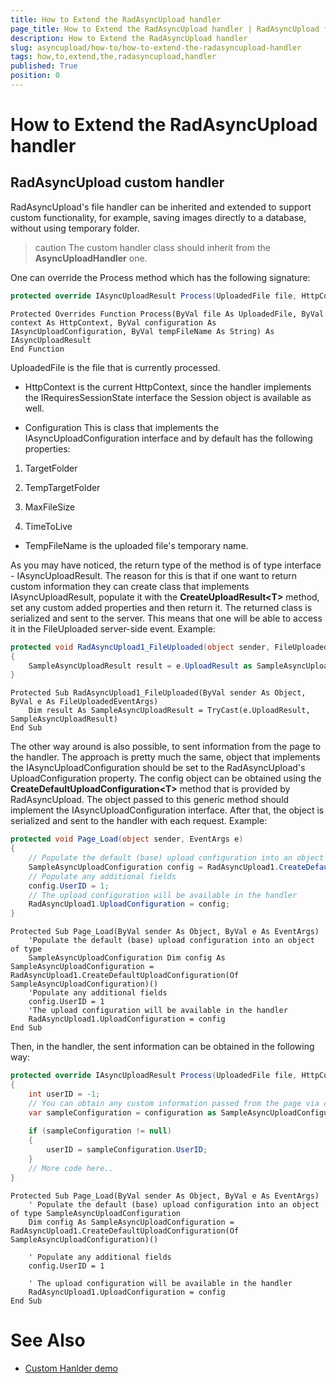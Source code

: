 ```yaml
---
title: How to Extend the RadAsyncUpload handler
page_title: How to Extend the RadAsyncUpload handler | RadAsyncUpload for ASP.NET AJAX Documentation
description: How to Extend the RadAsyncUpload handler
slug: asyncupload/how-to/how-to-extend-the-radasyncupload-handler
tags: how,to,extend,the,radasyncupload,handler
published: True
position: 0
---
```


# How to Extend the RadAsyncUpload handler

## RadAsyncUpload custom handler

RadAsyncUpload's file handler can be inherited and extended to support custom functionality, for example, saving images directly to a database, without using temporary folder.

>caution The custom handler class should inherit from the **AsyncUploadHandler** one.
>

One can override the Process method which has the following signature:

````C#
protected override IAsyncUploadResult Process(UploadedFile file, HttpContext context, IAsyncUploadConfiguration configuration, string tempFileName)			
````
````VB.NET
Protected Overrides Function Process(ByVal file As UploadedFile, ByVal context As HttpContext, ByVal configuration As IAsyncUploadConfiguration, ByVal tempFileName As String) As IAsyncUploadResult
End Function	
````

UploadedFile is the file that is currently processed.

* HttpContext is the current HttpContext, since the handler implements the IRequiresSessionState interface the Session object is available as well.

* Configuration This is class that implements the IAsyncUploadConfiguration interface and by default has the following properties:

1. TargetFolder

1. TempTargetFolder

1. MaxFileSize

1. TimeToLive

* TempFileName is the uploaded file's temporary name.

As you may have noticed, the return type of the method is of type interface - IAsyncUploadResult. The reason for this is that if one want to return custom information they can create class that implements IAsyncUploadResult, populate it with the **CreateUploadResult\<T\>** method, set any custom added properties and then return it. The returned class is serialized and sent to the server. This means that one will be able to access it in the FileUploaded server-side event. Example:

````C#
protected void RadAsyncUpload1_FileUploaded(object sender, FileUploadedEventArgs e)
{   
	SampleAsyncUploadResult result = e.UploadResult as SampleAsyncUploadResult;
} 			
````
````VB.NET
Protected Sub RadAsyncUpload1_FileUploaded(ByVal sender As Object, ByVal e As FileUploadedEventArgs)
    Dim result As SampleAsyncUploadResult = TryCast(e.UploadResult, SampleAsyncUploadResult)
End Sub	
````

The other way around is also possible, to sent information from the page to the handler. The approach is pretty much the same, object that implements the IAsyncUploadConfiguration should be set to the RadAsyncUpload's UploadConfiguration property. The config object can be obtained using the **CreateDefaultUploadConfiguration\<T\>** method that is provided by RadAsyncUpload. The object passed to this generic method should implement the IAsyncUploadConfiguration interface. After that, the object is serialized and sent to the handler with each request. Example:

````C#
protected void Page_Load(object sender, EventArgs e) 
{
    // Populate the default (base) upload configuration into an object of type SampleAsyncUploadConfiguration      
    SampleAsyncUploadConfiguration config = RadAsyncUpload1.CreateDefaultUploadConfiguration<SampleAsyncUploadConfiguration>(); 
    // Populate any additional fields      
    config.UserID = 1;
    // The upload configuration will be available in the handler      
    RadAsyncUpload1.UploadConfiguration = config;
}			
````
````VB.NET
Protected Sub Page_Load(ByVal sender As Object, ByVal e As EventArgs)
    'Populate the default (base) upload configuration into an object of type 
    SampleAsyncUploadConfiguration Dim config As SampleAsyncUploadConfiguration = RadAsyncUpload1.CreateDefaultUploadConfiguration(Of SampleAsyncUploadConfiguration)()
    'Populate any additional fields 
    config.UserID = 1
    'The upload configuration will be available in the handler 
    RadAsyncUpload1.UploadConfiguration = config
End Sub
````

Then, in the handler, the sent information can be obtained in the following way:

````C#
protected override IAsyncUploadResult Process(UploadedFile file, HttpContext context, IAsyncUploadConfiguration configuration, string tempFileName) 
{         
    int userID = -1;
    // You can obtain any custom information passed from the page via casting the configuration parameter to your custom class    
    var sampleConfiguration = configuration as SampleAsyncUploadConfiguration;    
    
    if (sampleConfiguration != null)    
    {       
        userID = sampleConfiguration.UserID;    
    }          
    // More code here.. 
}  		
````
````VB.NET	
Protected Sub Page_Load(ByVal sender As Object, ByVal e As EventArgs)
    ' Populate the default (base) upload configuration into an object of type SampleAsyncUploadConfiguration
    Dim config As SampleAsyncUploadConfiguration = RadAsyncUpload1.CreateDefaultUploadConfiguration(Of SampleAsyncUploadConfiguration)()

    ' Populate any additional fields
    config.UserID = 1

    ' The upload configuration will be available in the handler
    RadAsyncUpload1.UploadConfiguration = config
End Sub	
````

# See Also

 * [Custom Hanlder demo](http://demos.telerik.com/aspnet-ajax/upload/examples/async/imageuploader/defaultcs.aspx?product=asyncupload)
